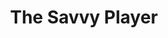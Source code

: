 ---
title: The Savvy Player
images:
 - home.png
domain: http://thesavvyplayers.com
tags: 
 - PHP
 - WordPress
---